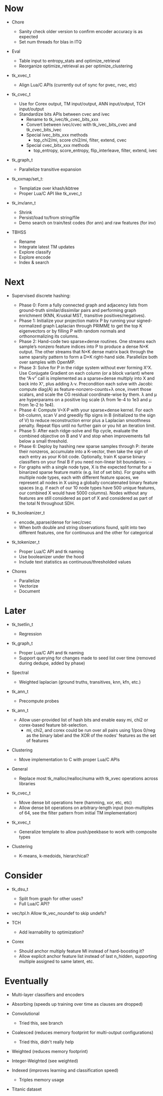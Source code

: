 # Now

- Chore
    - Sanity check older version to confirm encoder accuracy is as expected
    - Set num threads for blas in ITQ

- Eval
    - Table input to entropy_stats and optimize_retrieval
    - Reorganize optimize_retrieval as per optimize_clustering

- tk_xvec_t
    - Align Lua/C APIs (currently out of sync for pvec, rvec, etc)

- tk_cvec_t
    - Use for Corex output, TM input/output, ANN input/output, TCH input/output
    - Standardize bits APIs between cvec and ivec
        - Rename to tk_ivec/tk_cvec_bits_xxx
        - Convert between ivec/cvec with tk_ivec_bits_cvec and tk_cvec_bits_ivec
        - Special ivec_bits_xxx methods
            - top_chi2/mi, score chi2/mi, filter, extend, cvec
        - Special cvec_bitx_xxx methods
            - top_entropy, score_entropy, flip_interleave, filter, extend, ivec

- tk_graph_t
    - Parallelize transitive expansion

- tk_xxmap/set_t:
    - Templatize over khash/kbtree
    - Proper Lua/C API like tk_xvec_t

- tk_inv/ann_t
    - Shrink
    - Persist/load to/from string/file
    - Demo search on train/test codes (for ann) and raw features (for inv)

- TBHSS
    - Rename
    - Integrate latest TM updates
    - Explore classify
    - Explore encode
    - Index & search

# Next

- Supervised discrete hashing:
    - Phase 0: Form a fully connected graph and adjacency lists from
      ground-truth similar/dissimilar pairs and performing graph enrichment
      (KNN, Kruskal MST, transitive positives/negatives).
    - Phase 1: Initialize your projection matrix P by running your
      signed-normalized graph Laplacian through PRIMME to get the top K
      eigenvectors or by filling P with random normals and orthonormalizing its
      columns.
    - Phase 2: Hand-code two sparse×dense routines. One streams each sample’s
      nonzero feature indices into P to produce a dense N×K output. The other
      streams that N×K dense matrix back through the same sparsity pattern to form
      a D×K right-hand side. Parallelize both over samples with OpenMP.
    - Phase 3: Solve for P in the ridge system without ever forming XᵀX. Use Conjugate
      Gradient on each column (or a block variant) where the “A·v” call is implemented
      as a sparse×dense multiply into X and back into Xᵀ, plus adding λ·v.
      Precondition each solve with Jacobi: compute diag(A) as feature-nonzero-counts+λ
      once, invert those scalars, and scale the CG residual coordinate-wise by them. λ
      and μ are hyperparams on a positive log scale (λ from 1e-4 to 1e3 and μ from
      1e-2 to 1e4).
    - Phase 4: Compute V=X·P with your sparse×dense kernel. For each bit-column,
      scan V and greedily flip signs in B (initialized to the sign of V) to
      reduce reconstruction error plus a Laplacian smoothness penalty. Repeat
      flips until no further gain or you hit an iteration limit.
    - Phase 5: After each ridge-solve and flip cycle, evaluate the combined
      objective on B and V and stop when improvements fall below a small
      threshold.
    - Phase 6: Deploy by hashing new sparse samples through P: iterate their
      nonzeros, accumulate into a K-vector, then take the sign of each entry as
      your K-bit code. Optionally, train K sparse binary classifiers on your final
      B if you need non-linear bit boundaries.
    --
    - For graphs with a single node type, X is the expected format for a
      binarized sparse feature matrix (e.g. list of set bits). For graphs with
      multiple node types, each with different feature spaces, we represent all
      nodes in X using a globally concatenated binary feature spaces (e.g. if each
      of our 10 node types have 500 unique features, our combined X would have
      5000 columns). Nodes without any features are still considered as part of X
      and considered as part of the total N throughout SDH.

- tk_booleanizer_t
    - encode_sparse/dense for ivec/cvec
    - When both double and string observations found, split into two different
      features, one for continuous and the other for categorical

- tk_tokenizer_t
    - Proper Lua/C API and tk naming
    - Use booleanizer under the hood
    - Include text statistics as continuous/thresholded values

- Chores
    - Parallelize
    - Vectorize
    - Document

# Later

- tk_tsetlin_t
    - Regression

- tk_graph_t
    - Proper Lua/C API and tk naming
    - Support querying for changes made to seed list over time (removed during
      dedupe, added by phase)

- Spectral
    - Weighted laplacian (ground truths, transitives, knn, kfn, etc.)

- tk_ann_t
    - Precompute probes

- tk_ann_t
    - Allow user-provided list of hash bits and enable easy mi, chi2 or
      corex-based feature bit-selection.
      - mi, chi2, and corex could be run over all pairs using 1/pos 0/neg as the
        binary label and the XOR of the nodes' features as the set of features

- Clustering
    - Move implementation to C with proper Lua/C APIs

- General
    - Replace most tk_malloc/realloc/numa with tk_xvec operations across
      libraries

- tk_cvec_t
    - Move dense bit operations here (hamming, xor, etc, etc)
    - Allow dense bit operations on arbitrary-length input (non-multiples of 64,
      see the filter pattern from initial TM implementation)

- tk_xvec_t
    - Generalize template to allow push/peekbase to work with composite types

- Clustering
    - K-means, k-medoids, hierarchical?

# Consider

- tk_dsu_t
    - Split from graph for other uses?
    - Full Lua/C API?

- vec/tpl.h
      Allow tk_vec_noundef to skip undefs?

- TCH
    - Add learnability to optimization?

- Corex
    - Should anchor multiply feature MI instead of hard-boosting it?
    - Allow explicit anchor feature list instead of last n_hidden, supporting
      multiple assigned to same latent, etc.

# Eventually

- Multi-layer classifiers and encoders

- Absorbing (speeds up training over time as clauses are dropped)

- Convolutional
    - Tried this, see branch

- Coalesced (reduces memory footprint for multi-output configurations)
    - Tried this, didn't really help

- Weighted (reduces memory footprint)
- Integer-Weighted (see weighted)

- Indexed (improves learning and classification speed)
    - Triples memory usage

- Titanic dataset
